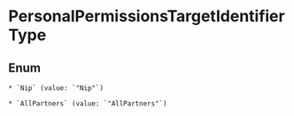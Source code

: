 
# PersonalPermissionsTargetIdentifierType

## Enum


    * `Nip` (value: `"Nip"`)

    * `AllPartners` (value: `"AllPartners"`)



